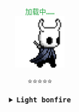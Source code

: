 <p align="center" style="color: #28a745; font-size: 14px;">
<br>
<samp>
加载中……<br>
</samp>
<img src="img/hollor_knight3.gif" width="100"/>
<p align="center">
⭐️⭐️⭐️⭐️⭐️
</p> 
</p>

<details align="center">
<summary><b><samp>Light bonfire</samp></b></summary>
<samp>
<b><h2 style="color: #fc6203">B O N F I R E&nbsp;L I T !</h2> </b>

<img src="img/bonefire.gif" width="200"/>

<p align="center">
不羁放纵爱自由
</p> 
</samp>
</details>
